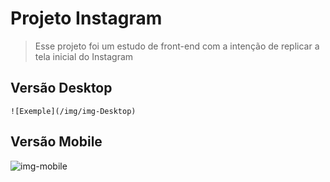 # Projeto Instagram

> Esse projeto foi um estudo de front-end com a intenção de replicar a tela inicial do Instagram



## Versão Desktop

```
![Exemple](/img/img-Desktop)

```

 

## Versão Mobile

![img-mobile](/img/img-mobile)

